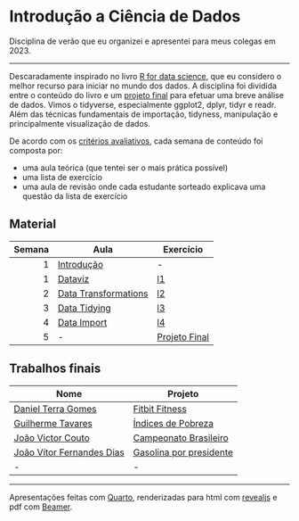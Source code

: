 # Introdução a Ciência de Dados

Disciplina de verão que eu organizei e apresentei para meus colegas em 2023.

---

Descaradamente inspirado no livro [R for data science][r4ds], que eu considero o melhor recurso para iniciar no mundo dos dados. A disciplina foi dividida entre o conteúdo do livro e um [projeto final][projeto_final] para efetuar uma breve análise de dados. Vimos o tidyverse, especialmente ggplot2, dplyr, tidyr e readr. Além das técnicas fundamentais de importação, tidyness, manipulação e principalmente visualização de dados.

De acordo com os [critérios avaliativos][criterios], cada semana de conteúdo foi composta por:

- uma aula teórica (que tentei ser o mais prática possível)
- uma lista de exercício
- uma aula de revisão onde cada estudante sorteado explicava uma questão da lista de exercício

## Material

| Semana | Aula                                  | Exercício                      |
| -----: | ------------------------------------- | ------------------------------ |
|      1 | [Introdução][intro]                   | -                              |
|      1 | [Dataviz][dataviz]                    | [l1][ex_intro_dataviz]         |
|      2 | [Data Transformations][datatransform] | [l2][ex_transform]             |
|      3 | [Data Tidying][datatidying]           | [l3][ex_tidying]               |
|      4 | [Data Import][dataimport]             | [l4][ex_import]                |
|      5 | -                                     | [Projeto Final][projeto_final] |

## Trabalhos finais

| Nome                                  | Projeto                              |
| ------------------------------------- | ------------------------------------ |
| [Daniel Terra Gomes][git_terra]       | [Fitbit Fitness][proj_terra]         |
| [Guilherme Tavares][git_guilherme]    | [Índices de Pobreza][proj_guilherme] |
| [João Victor Couto][git_couto]        | [Campeonato Brasileiro][proj_couto]  |
| [João Vítor Fernandes Dias][git_jvfd] | [Gasolina por presidente][proj_jvfd] |
| -                                     | -                                    |

---

Apresentações feitas com [Quarto][quarto], renderizadas para html com [revealjs][revealjs] e pdf com [Beamer][beamer].

<!-- Links -->
[r4ds]: https://r4ds.hadley.nz/
[projeto_final]: metodologia/definicao_trabalho_final.md
[criterios]: metodologia/criterios_avaliativos.md
[quarto]: https://quarto.org/
[revealjs]: https://quarto.org/docs/presentations/revealjs/
[beamer]: https://quarto.org/docs/presentations/beamer.html

<!-- Material -->
[intro]: aulas/a1/introdução.pdf
[dataviz]: aulas/a2/dataviz.pdf
[datatransform]: aulas/a3/data_transformation.pdf
[datatidying]: aulas/a4/data_tidying.pdf
[dataimport]: aulas/a5/data_import.pdf
[ex_intro_dataviz]: aulas/exercicios/exercicios_1_2.qmd
[ex_transform]: aulas/a3/ex_data_transformation.qmd
[ex_tidying]: aulas/a4/ex_data_tyding.qmd
[ex_import]: aulas/a5/ex_data_import.qmd

<!-- Projetos -->
[git_terra]: https://github.com/ARRETdaniel
[proj_terra]: https://github.com/ARRETdaniel/22-2E_topicos_Especiais_em_IA_II_Sistemas_Inteligentes
[git_couto]: https://github.com/iamjvictor
[proj_couto]: https://github.com/iamjvictor/analiseDeDados
[git_jvfd]: https://github.com/jvfd3
[proj_jvfd]: https://github.com/danibritods/introds/blob/main/projetos/joaoDias/Pre%C3%A7o%20da%20gasolina%20por%20presidente.pdf
[git_guilherme]: https://github.com/guilhermeomt
[proj_guilherme]: https://github.com/danibritods/introds/blob/main/projetos/Guilherme-Tavares/Guilherme%20Oliveira%20Mussa%20Tavares%20-%20Trabalho%20Final%20.pdf
